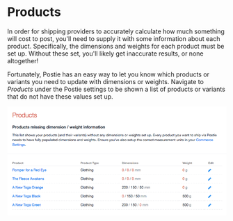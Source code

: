 # Products

In order for shipping providers to accurately calculate how much something will cost to post, you'll need to supply it with some information about each product. Specifically, the dimensions and weights for each product must be set up. Without these set, you'll likely get inaccurate results, or none altogether!

Fortunately, Postie has an easy way to let you know which products or variants you need to update with dimensions or weights. Navigate to _Products_ under the Postie settings to be shown a list of products or variants that do not have these values set up.

![Configuration Products](/docs/screenshots/configuration-products.png)